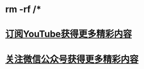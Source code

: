 # rm -rf /*
# [订阅YouTube获得更多精彩内容](https://www.youtube.com/channel/UCS6QM2n96qXmqURNikf3ceA?sub_confirmation=1)
# [关注微信公众号获得更多精彩内容](https://raw.githubusercontent.com/ssooenftzero/0X/master/Tube/icon/wxgzh.png)

